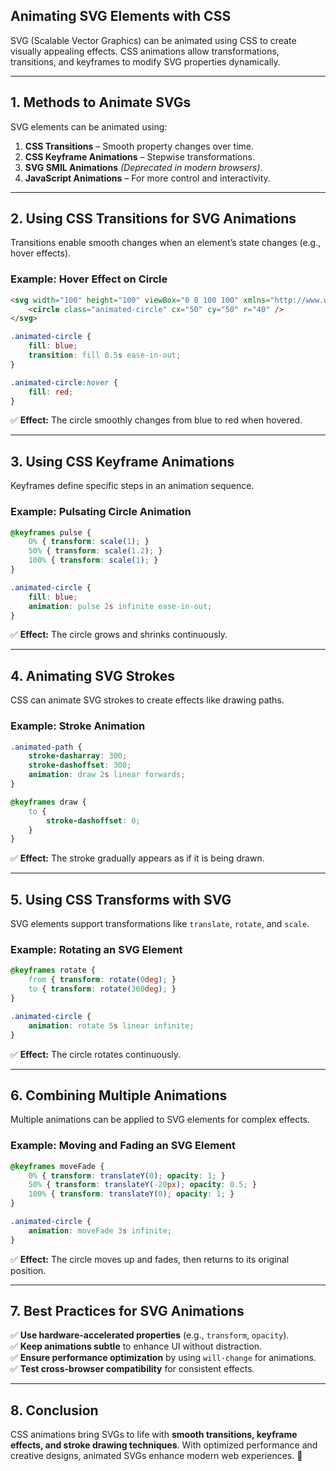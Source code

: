 ## **Animating SVG Elements with CSS**

SVG (Scalable Vector Graphics) can be animated using CSS to create visually appealing effects. CSS animations allow transformations, transitions, and keyframes to modify SVG properties dynamically.

---

## **1. Methods to Animate SVGs**
SVG elements can be animated using:

1. **CSS Transitions** – Smooth property changes over time.
2. **CSS Keyframe Animations** – Stepwise transformations.
3. **SVG SMIL Animations** *(Deprecated in modern browsers)*.
4. **JavaScript Animations** – For more control and interactivity.

---

## **2. Using CSS Transitions for SVG Animations**
Transitions enable smooth changes when an element’s state changes (e.g., hover effects).

### **Example: Hover Effect on Circle**
```html
<svg width="100" height="100" viewBox="0 0 100 100" xmlns="http://www.w3.org/2000/svg">
    <circle class="animated-circle" cx="50" cy="50" r="40" />
</svg>
```
```css
.animated-circle {
    fill: blue;
    transition: fill 0.5s ease-in-out;
}

.animated-circle:hover {
    fill: red;
}
```
✅ **Effect:** The circle smoothly changes from blue to red when hovered.

---

## **3. Using CSS Keyframe Animations**
Keyframes define specific steps in an animation sequence.

### **Example: Pulsating Circle Animation**
```css
@keyframes pulse {
    0% { transform: scale(1); }
    50% { transform: scale(1.2); }
    100% { transform: scale(1); }
}

.animated-circle {
    fill: blue;
    animation: pulse 2s infinite ease-in-out;
}
```
✅ **Effect:** The circle grows and shrinks continuously.

---

## **4. Animating SVG Strokes**
CSS can animate SVG strokes to create effects like drawing paths.

### **Example: Stroke Animation**
```css
.animated-path {
    stroke-dasharray: 300;
    stroke-dashoffset: 300;
    animation: draw 2s linear forwards;
}

@keyframes draw {
    to {
        stroke-dashoffset: 0;
    }
}
```
✅ **Effect:** The stroke gradually appears as if it is being drawn.

---

## **5. Using CSS Transforms with SVG**
SVG elements support transformations like `translate`, `rotate`, and `scale`.

### **Example: Rotating an SVG Element**
```css
@keyframes rotate {
    from { transform: rotate(0deg); }
    to { transform: rotate(360deg); }
}

.animated-circle {
    animation: rotate 5s linear infinite;
}
```
✅ **Effect:** The circle rotates continuously.

---

## **6. Combining Multiple Animations**
Multiple animations can be applied to SVG elements for complex effects.

### **Example: Moving and Fading an SVG Element**
```css
@keyframes moveFade {
    0% { transform: translateY(0); opacity: 1; }
    50% { transform: translateY(-20px); opacity: 0.5; }
    100% { transform: translateY(0); opacity: 1; }
}

.animated-circle {
    animation: moveFade 3s infinite;
}
```
✅ **Effect:** The circle moves up and fades, then returns to its original position.

---

## **7. Best Practices for SVG Animations**
✅ **Use hardware-accelerated properties** (e.g., `transform`, `opacity`).  
✅ **Keep animations subtle** to enhance UI without distraction.  
✅ **Ensure performance optimization** by using `will-change` for animations.  
✅ **Test cross-browser compatibility** for consistent effects.  

---

## **8. Conclusion**
CSS animations bring SVGs to life with **smooth transitions, keyframe effects, and stroke drawing techniques**. With optimized performance and creative designs, animated SVGs enhance modern web experiences. 🚀

